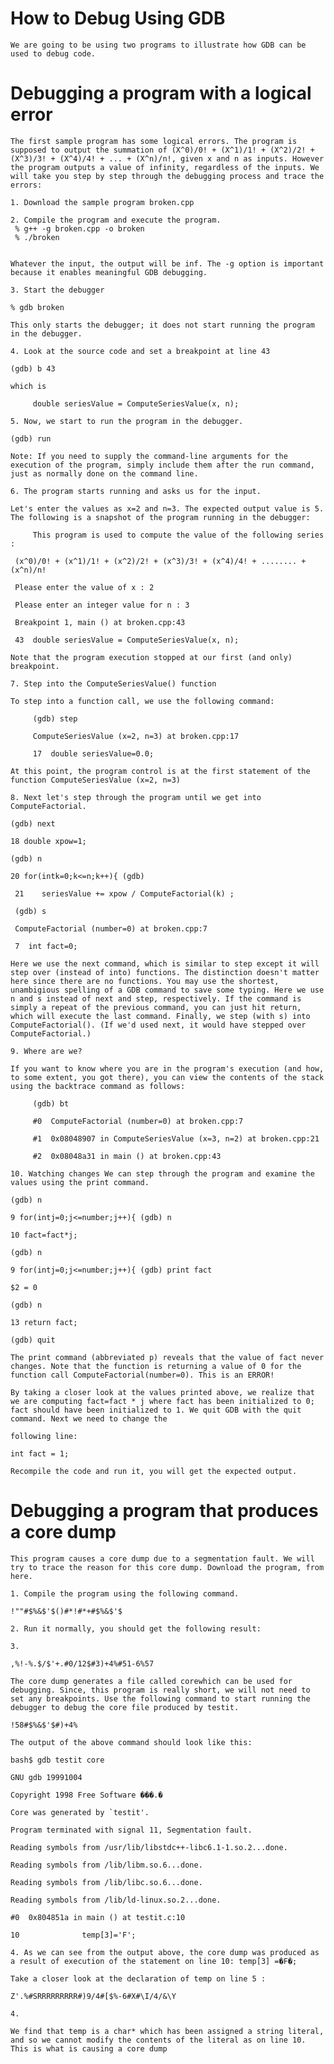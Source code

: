  # How to Debug Using GDB
    
    We are going to be using two programs to illustrate how GDB can be used to debug code.
    
#   Debugging a program with a logical error
    
    The first sample program has some logical errors. The program is supposed to output the summation of (X^0)/0! + (X^1)/1! + (X^2)/2! + (X^3)/3! + (X^4)/4! + ... + (X^n)/n!, given x and n as inputs. However the program outputs a value of infinity, regardless of the inputs. We will take you step by step through the debugging process and trace the errors:
    
    1. Download the sample program broken.cpp
    
    2. Compile the program and execute the program.
     % g++ -g broken.cpp -o broken
     % ./broken

    
    Whatever the input, the output will be inf. The -g option is important because it enables meaningful GDB debugging.
    
    3. Start the debugger
    
    % gdb broken
    
    This only starts the debugger; it does not start running the program in the debugger.
    
    4. Look at the source code and set a breakpoint at line 43
    
    (gdb) b 43
    
    which is
    
         double seriesValue = ComputeSeriesValue(x, n);
    
    5. Now, we start to run the program in the debugger.
    
    (gdb) run
    
    Note: If you need to supply the command-line arguments for the execution of the program, simply include them after the run command, just as normally done on the command line.
    
    6. The program starts running and asks us for the input.
    
    Let's enter the values as x=2 and n=3. The expected output value is 5. The following is a snapshot of the program running in the debugger:
    
         This program is used to compute the value of the following series :
    
     (x^0)/0! + (x^1)/1! + (x^2)/2! + (x^3)/3! + (x^4)/4! + ........ + (x^n)/n!
    
     Please enter the value of x : 2
    
     Please enter an integer value for n : 3
    
     Breakpoint 1, main () at broken.cpp:43
    
     43  double seriesValue = ComputeSeriesValue(x, n);
    
    Note that the program execution stopped at our first (and only) breakpoint.
    
    7. Step into the ComputeSeriesValue() function
    
    To step into a function call, we use the following command:
    
         (gdb) step
    
         ComputeSeriesValue (x=2, n=3) at broken.cpp:17
    
         17  double seriesValue=0.0;
    
    At this point, the program control is at the first statement of the function ComputeSeriesValue (x=2, n=3)
    
    8. Next let's step through the program until we get into ComputeFactorial.
    
    (gdb) next
    
    18 double xpow=1;
    
    (gdb) n
    
    20 for(intk=0;k<=n;k++){ (gdb)
    
     21    seriesValue += xpow / ComputeFactorial(k) ;
    
     (gdb) s
    
     ComputeFactorial (number=0) at broken.cpp:7
    
     7  int fact=0;
    
    Here we use the next command, which is similar to step except it will step over (instead of into) functions. The distinction doesn't matter here since there are no functions. You may use the shortest, unambigious spelling of a GDB command to save some typing. Here we use n and s instead of next and step, respectively. If the command is simply a repeat of the previous command, you can just hit return, which will execute the last command. Finally, we step (with s) into ComputeFactorial(). (If we'd used next, it would have stepped over ComputeFactorial.)
    
    9. Where are we?
    
    If you want to know where you are in the program's execution (and how, to some extent, you got there), you can view the contents of the stack using the backtrace command as follows:
    
         (gdb) bt
    
         #0  ComputeFactorial (number=0) at broken.cpp:7
    
         #1  0x08048907 in ComputeSeriesValue (x=3, n=2) at broken.cpp:21
    
         #2  0x08048a31 in main () at broken.cpp:43
    
    10. Watching changes We can step through the program and examine the values using the print command.
    
    (gdb) n
    
    9 for(intj=0;j<=number;j++){ (gdb) n
    
    10 fact=fact*j;
    
    (gdb) n
    
    9 for(intj=0;j<=number;j++){ (gdb) print fact
    
    $2 = 0
    
    (gdb) n
    
    13 return fact;
    
    (gdb) quit
    
    The print command (abbreviated p) reveals that the value of fact never changes. Note that the function is returning a value of 0 for the function call ComputeFactorial(number=0). This is an ERROR!
    
    By taking a closer look at the values printed above, we realize that we are computing fact=fact * j where fact has been initialized to 0; fact should have been initialized to 1. We quit GDB with the quit command. Next we need to change the
    
    following line:
    
    int fact = 1;
    
    Recompile the code and run it, you will get the expected output.


# Debugging a program that produces a core dump
    
    This program causes a core dump due to a segmentation fault. We will try to trace the reason for this core dump. Download the program, from here.
    
    1. Compile the program using the following command.
    
    !""#$%&$'$()#*!#*+#$%&$'$
    
    2. Run it normally, you should get the following result:
    
    3.
    
    ,%!-%.$/$'+.#0/12$#3)+4%#51-6%57
    
    The core dump generates a file called corewhich can be used for debugging. Since, this program is really short, we will not need to set any breakpoints. Use the following command to start running the debugger to debug the core file produced by testit.
    
    !58#$%&$'$#)+4%
    
    The output of the above command should look like this:
    
    bash$ gdb testit core

    GNU gdb 19991004

    Copyright 1998 Free Software ���.�

    Core was generated by `testit'.

    Program terminated with signal 11, Segmentation fault.

    Reading symbols from /usr/lib/libstdc++-libc6.1-1.so.2...done.

    Reading symbols from /lib/libm.so.6...done.

    Reading symbols from /lib/libc.so.6...done.

    Reading symbols from /lib/ld-linux.so.2...done.

    #0  0x804851a in main () at testit.c:10

    10              temp[3]='F';       
    
    4. As we can see from the output above, the core dump was produced as a result of execution of the statement on line 10: temp[3] =�F�;
    
    Take a closer look at the declaration of temp on line 5 :
    
    Z'.%#SRRRRRRRRR#)9/4#[$%-6#X#\I/4/&\Y
    
    4.
    
    We find that temp is a char* which has been assigned a string literal, and so we cannot modify the contents of the literal as on line 10. This is what is causing a core dump

    